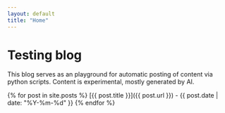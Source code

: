 ```yaml
---
layout: default
title: "Home"
---
```


# Testing blog

This blog serves as an playground for automatic posting of content via python scripts.
Content is experimental, mostly generated by AI.

{% for post in site.posts %}
[{{ post.title }}]({{ post.url }}) - {{ post.date | date: "%Y-%m-%d" }}
{% endfor %}
